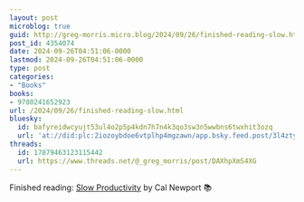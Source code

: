 ```yaml
---
layout: post
microblog: true
guid: http://greg-morris.micro.blog/2024/09/26/finished-reading-slow.html
post_id: 4354074
date: 2024-09-26T04:51:06-0000
lastmod: 2024-09-26T04:51:06-0000
type: post
categories:
- "Books"
books:
- 9780241652923
url: /2024/09/26/finished-reading-slow.html
bluesky:
  id: bafyreidwcyujt53ul4o2p5p4kdn7h7n4k3qo3sw3n5wwbns6twxhit3ozq
  url: 'at://did:plc:2iozoybdoe6vtplhp4mgzawn/app.bsky.feed.post/3l4ztyie57r2u'
threads:
  id: 17879463123115442
  url: https://www.threads.net/@_greg_morris/post/DAXhpXmS4XG
---
```

Finished reading: [Slow Productivity](https://micro.blog/books/9780241652923) by Cal Newport 📚
